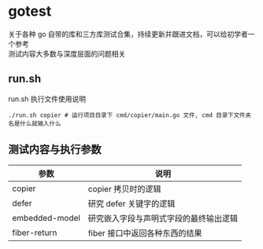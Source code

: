 # gotest

关于各种 go 自带的库和三方库测试合集，持续更新并跟进文档，可以给初学者一个参考  
测试内容大多数与深度层面的问题相关

## run.sh

run.sh 执行文件使用说明

```shell
./run.sh copier # 运行项目目录下 cmd/copier/main.go 文件, cmd 目录下文件夹名是什么就输入什么
```

## 测试内容与执行参数

| 参数           | 说明                                   |
| -------------- | -------------------------------------- |
| copier         | copier 拷贝时的逻辑                    |
| defer          | 研究 defer 关键字的逻辑                |
| embedded-model | 研究嵌入字段与声明式字段的最终输出逻辑 |
| fiber-return   | fiber 接口中返回各种东西的结果         |
